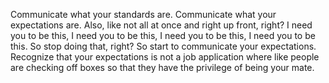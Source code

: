  Communicate what your standards are. Communicate what your expectations are. Also, like not all at once and right up front, right? I need you to be this, I need you to be this, I need you to be this, I need you to be this. So stop doing that, right? So start to communicate your expectations. Recognize that your expectations is not a job application where like people are checking off boxes so that they have the privilege of being your mate.